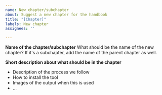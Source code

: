 ```yaml
---
name: New chapter/subchapter
about: Suggest a new chapter for the handbook
title: "[Chapter]"
labels: New chapter
assignees: ''

---
```


**Name of the chapter/subchapter**
What should be the name of the new chapter? If it's a subchapter, add the name of the parent chapter as well. 

**Short description about what should be in the chapter**
- Description of the process we follow
- How to install the tool
- Images of the output when this is used
- ...
